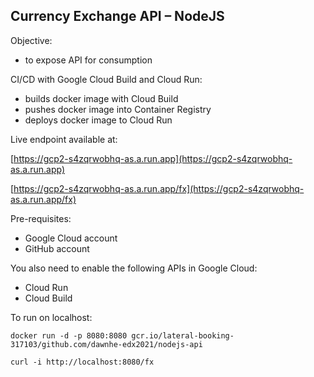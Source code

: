 ## Currency Exchange API – NodeJS

Objective:

* to expose API for consumption

CI/CD with Google Cloud Build and Cloud Run:

* builds docker image with Cloud Build
* pushes docker image into Container Registry
* deploys docker image to Cloud Run

Live endpoint available at: 

[https://gcp2-s4zqrwobhq-as.a.run.app](https://gcp2-s4zqrwobhq-as.a.run.app)

[https://gcp2-s4zqrwobhq-as.a.run.app/fx](https://gcp2-s4zqrwobhq-as.a.run.app/fx)

Pre-requisites:

* Google Cloud account
* GitHub account

You also need to enable the following APIs in Google Cloud:

* Cloud Run
* Cloud Build 

To run on localhost:
```
docker run -d -p 8080:8080 gcr.io/lateral-booking-317103/github.com/dawnhe-edx2021/nodejs-api

curl -i http://localhost:8080/fx
```
